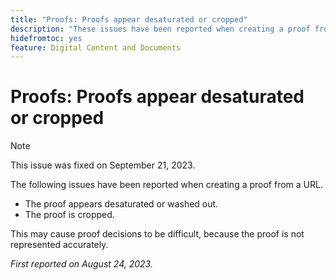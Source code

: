 ```yaml
---
title: "Proofs: Proofs appear desaturated or cropped"
description: "These issues have been reported when creating a proof from a URL."
hidefromtoc: yes
feature: Digital Content and Documents
---
```


# Proofs: Proofs appear desaturated or cropped

>[!NOTE]
>
>This issue was fixed on September 21, 2023.

The following issues have been reported when creating a proof from a URL.

* The proof appears desaturated or washed out.
* The proof is cropped.

This may cause proof decisions to be difficult, because the proof is not represented accurately.

_First reported on August 24, 2023._
